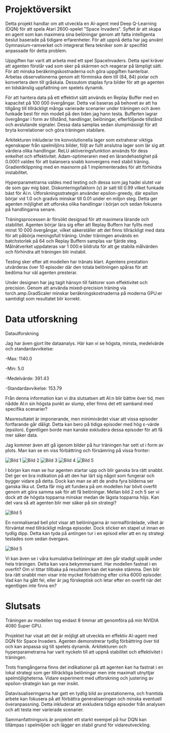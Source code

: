 # Projektöversikt

Detta projekt handlar om att utveckla en AI-agent med Deep Q-Learning (DQN) för att spela Atari 2600-spelet "Space Invaders". Syftet är att skapa en agent som kan maximera sina belöningar genom att fatta intelligenta beslut baserade på tidigare erfarenheter. För att uppnå detta har jag använt Gymnasium-ramverket och integrerat flera tekniker som är specifikt anpassade för detta problem.

Uppgiften har varit att arbeta med ett spel SpaceInvaders. Detta spel kräver att agenten förstår vad som sker på skärmen och reagerar på lämpligt sätt. För att minska beräkningskostnaderna och göra uppgiften hanterbar. Arbetas observationerna genom att förminska dem till (84, 84) pixlar och konvertera dem till gråskala. Dessutom staplas fyra bilder för att ge agenten en tidskänslig uppfattning om spelets dynamik.

För att hantera data på ett effektivt sätt används en Replay Buffer med en kapacitet på 100 000 övergångar. Detta val baseras på behovet av att ha tillgång till tillräckligt många varierade scenarier under träningen och även funkade best för min modell på den tiden jag hann testa. Bufferten lagrar övergångar i form av tillstånd, handlingar, belöningar, efterföljande tillstånd och avslutande signaler. Dessa data samplas sedan slumpmässigt för att bryta korrelationer och göra träningen stabilare.

Arkitekturen inkluderar tre konvolutionella lager som extraherar viktiga egenskaper från spelmiljöns bilder, följt av fullt anslutna lager som lär sig att värdera olika handlingar. ReLU aktiveringsfunktion används för dess enkelhet och effektivitet. Adam-optimeraren med en lärandehastighet på 0.0001 valdes för att balansera snabb konvergens med stabil träning. Gradientklippning med en maxnorm på 1 implementerades för att förhindra instabilitet.

Hyperparametrarna valdes med testing och dessa som jag hadei slutet var de som gav mig bäst. Diskonteringsfaktorn (γ) är satt till 0.99 vilket funkade bäst för Ai:n. Utforskningsstrategin använder epsilon-greedy, där epsilon börjar vid 1.0 och gradvis minskar till 0.01 under en miljon steg. Detta ger agenten möjlighet att utforska olika handlingar i början och sedan fokusera på handlingarna senare.

Träningsprocessen är försökt designad för att maximera lärande och stabilitet. Agenten börjar lära sig efter att Replay Buffern har fyllts med minst 10 000 övergångar, vilket säkerställer att det finns tillräckligt med data för att påbörja meningsfull träning. Under träningen används en batchstorlek på 64 och Replay Buffern samplas var fjärde steg. Målnätverket uppdateras var 1 000:e bildruta för att ge stabila målvärden och förhindra att träningen blir instabil.

Testing sker efter att modellen har tränats klart. Agentens prestation utvärderas över 10 episoder där den totala belöningen spåras för att bedöma hur väl agenten presterar.

Under designen har jag tagit hänsyn till faktorer som effektivitet och precision. Genom att använda mixed-precision träning via torch.amp.GradScaler minskar beräkningskostnaderna på moderna GPU:er samtidigt som resultatet blir korrekt.


# Data utforskning
Datautforskning

Jag har även gjort lite dataanalys. Här kan vi se högsta, minsta, medelvärde och standardavvikelse:

-Max: 1140.0

-Min: 5.0

-Medelvärde: 391.43

-Standardavvikelse: 153.79

Från denna information kan vi dra slutsatsen att AI:n blir bättre över tid, men nådde AI:n sin högsta punkt av slump, eller finns det ett samband med specifika scenarier?

Maxresultatet är imponerande, men minimivärdet visar att vissa episoder fortfarande går dåligt. Detta kan bero på tidiga episoder med hög ε-värde (epsilon). Egentligen borde man kanske exkludera dessa episoder för att få mer säker data.

Jag kommer även att gå igenom bilder på hur träningen har sett ut i form av plots. Man kan se en viss förbättring och försämring på vissa fronter:

![Bild 1](data/rewards_episodes_1_to_2000.png)
![Bild 2](data/rewards_episodes_2001_to_4000.png)
![Bild 3](data/rewards_episodes_4001_to_6000.png)
![Bild 4](data/rewards_episodes_6001_to_8000.png)
![Bild 5](data/rewards_episodes_8001_to_10000.png)

I början kan man se hur agenten startar upp och blir ganska bra rätt snabbt. Det ger en bra indikation på att den har lärt sig något som fungerar och bygger vidare på detta. Dock kan man se att de andra fyra bilderna ser ganska lika ut. Detta får mig att fundera på om modellen har blivit overfit genom att göra samma sak för att få belöningar. Mellan bild 2 och 5 ser vi dock att de högsta topparna minskar medan de lägsta topparna höjs. Kan det vara så att agenten blir mer säker på sin strategi?

![Bild 5](data/normalfördelning.png)

En normaliserad bell plot visar att belöningarna är normalfördelade, vilket är förväntat med tillräckligt många episoder. Dock sticker en stapel ut innan en tydlig dipp. Detta kan tyda på antingen tur i en episod eller att en ny strategi testades som sedan övergavs.

![Bild 5](data/kumulativ_fördelning.png)

Vi kan även se i våra kumulativa belöningar att den går stadigt uppåt under hela träningen. Detta kan vara bekymmersamt. Har modellen fastnat i en overfit? Om vi tittar tillbaka på resultaten kan det kanske stämma. Den blir bra rätt snabbt men visar inte mycket förbättring efter cirka 6000 episoder. Vad kan ha gått fel, eller är jag förskeptisk och letar efter en overfit när det egentligen inte finns en?

# Slutsats

Träningen av modellen tog endast 8 timmar att genomföra på min NVIDIA 4080 Super GPU.

Projektet har visat att det är möjligt att utveckla en effektiv AI-agent med DQN för Space Invaders. Agenten demonstrerar tydlig förbättring över tid och kan anpassa sig till spelets dynamik. Arkitekturen och hyperparametrarna har varit nyckeln till att uppnå stabilitet och effektivitet i träningen.

Trots framgångarna finns det indikationer på att agenten kan ha fastnat i en lokal strategi som ger tillräckliga belöningar men inte maximalt utnyttjar spelmöjligheterna. Vidare experiment med utforskning och justering av epsilon-strategin kan ge mer insikt.

Datavisualiseringarna har gett en tydlig bild av prestationerna, och framtida arbete kan fokusera på att förbättra generaliseringen och minska eventuell överanpassning. Detta inkluderar att exkludera tidiga episoder från analysen och att testa mer varierade scenarier.

Sammanfattningsvis är projektet ett starkt exempel på hur DQN kan tillämpas i spelmiljöer och lägger en stabil grund för vidareutveckling.